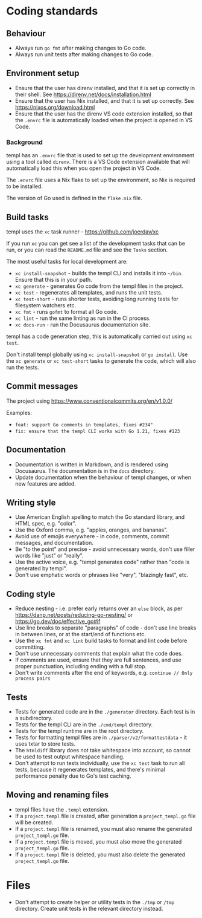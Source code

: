 # Coding standards

## Behaviour

* Always run `go fmt` after making changes to Go code.
* Always run unit tests after making changes to Go code.

## Environment setup

* Ensure that the user has direnv installed, and that it is set up correctly in their shell. See https://direnv.net/docs/installation.html
* Ensure that the user has Nix installed, and that it is set up correctly. See https://nixos.org/download.html
* Ensure that the user has the direnv VS code extension installed, so that the `.envrc` file is automatically loaded when the project is opened in VS Code.

### Background

templ has an `.envrc` file that is used to set up the development environment using a tool called `direnv`. There is a VS Code extension available that will automatically load this when you open the project in VS Code.

The `.envrc` file uses a Nix flake to set up the environment, so Nix is required to be installed.

The version of Go used is defined in the `flake.nix` file.

## Build tasks

templ uses the `xc` task runner - https://github.com/joerdav/xc

If you run `xc` you can get see a list of the development tasks that can be run, or you can read the `README.md` file and see the `Tasks` section.

The most useful tasks for local development are:

* `xc install-snapshot` - builds the templ CLI and installs it into `~/bin`. Ensure that this is in your path.
* `xc generate` - generates Go code from the templ files in the project.
* `xc test` - regenerates all templates, and runs the unit tests.
* `xc test-short` - runs shorter tests, avoiding long running tests for filesystem watchers etc.
* `xc fmt` - runs `gofmt` to format all Go code.
* `xc lint` - run the same linting as run in the CI process.
* `xc docs-run` - run the Docusaurus documentation site.

templ has a code generation step, this is automatically carried out using `xc test`.

Don't install templ globally using `xc install-snapshot` or `go install`. Use the `xc generate` or `xc test-short` tasks to generate the code, which will also run the tests.

## Commit messages

The project using https://www.conventionalcommits.org/en/v1.0.0/

Examples:

* `feat: support Go comments in templates, fixes #234"`
* `fix: ensure that the templ CLI works with Go 1.21, fixes #123`

## Documentation

* Documentation is written in Markdown, and is rendered using Docusaurus. The documentation is in the `docs` directory.
* Update documentation when the behaviour of templ changes, or when new features are added.

## Writing style

* Use American English spelling to match the Go standard library, and HTML spec, e.g. "color".
* Use the Oxford comma, e.g. "apples, oranges, and bananas".
* Avoid use of emojis everywhere - in code, comments, commit messages, and documentation.
* Be "to the point" and precise - avoid unnecessary words, don't use filler words like "just" or "really".
* Use the active voice, e.g. "templ generates code" rather than "code is generated by templ".
* Don't use emphatic words or phrases like "very", "blazingly fast", etc.

## Coding style

* Reduce nesting - i.e. prefer early returns over an `else` block, as per https://danp.net/posts/reducing-go-nesting/ or https://go.dev/doc/effective_go#if
* Use line breaks to separate "paragraphs" of code - don't use line breaks in between lines, or at the start/end of functions etc.
* Use the `xc fmt` and `xc lint` build tasks to format and lint code before committing.
* Don't use unnecessary comments that explain what the code does.
* If comments are used, ensure that they are full sentences, and use proper punctuation, including ending with a full stop.
* Don't write comments after the end of keywords, e.g. `continue // Only process pairs`

## Tests

* Tests for generated code are in the `./generator` directory. Each test is in a subdirectory.
* Tests for the templ CLI are in the `./cmd/templ` directory.
* Tests for the templ runtime are in the root directory.
* Tests for formatting templ files are in `./parser/v2/formattestdata` - it uses txtar to store tests.
* The `htmldiff` library does not take whitespace into account, so cannot be used to test output whitespace handling.
* Don't attempt to run tests individually, use the `xc test` task to run all tests, because it regenerates templates, and there's minimal performance penalty due to Go's test caching.

## Moving and renaming files

* templ files have the `.templ` extension.
* If a `project.templ` file is created, after generation a `project_templ.go` file will be created.
* If a `project.templ` file is renamed, you must also rename the generated `project_templ.go` file.
* If a `project.templ` file is moved, you must also move the generated `project_templ.go` file.
* If a `project.templ` file is deleted, you must also delete the generated `project_templ.go` file.

# Files

* Don't attempt to create helper or utility tests in the `./tmp` or `/tmp` directory. Create unit tests in the relevant directory instead.